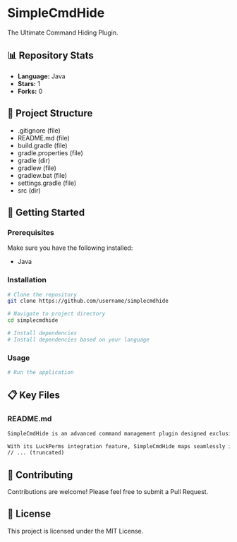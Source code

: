 # SimpleCmdHide

The Ultimate Command Hiding Plugin.

## 📊 Repository Stats
- **Language:** Java
- **Stars:** 1
- **Forks:** 0

## 📁 Project Structure
- .gitignore (file)
- README.md (file)
- build.gradle (file)
- gradle.properties (file)
- gradle (dir)
- gradlew (file)
- gradlew.bat (file)
- settings.gradle (file)
- src (dir)

## 🚀 Getting Started

### Prerequisites
Make sure you have the following installed:
- Java

### Installation
```bash
# Clone the repository
git clone https://github.com/username/simplecmdhide

# Navigate to project directory
cd simplecmdhide

# Install dependencies
# Install dependencies based on your language
```

### Usage
```bash
# Run the application
```

## 📋 Key Files

### README.md
```markdown
SimpleCmdHide is an advanced command management plugin designed exclusively for Minecraft servers using LuckPerms for permission administration. Providing a novel balance of flexibility and power, SimpleCmdHide allows server admins to finetune command restrictions based on user groupings, serving both in whitelist and blacklist modes.

With its LuckPerms integration feature, SimpleCmdHide maps seamlessly into your existing permissions setup. The plugin not only reads user groupings from your Luc
// ... (truncated)
```


## 🤝 Contributing
Contributions are welcome! Please feel free to submit a Pull Request.

## 📄 License
This project is licensed under the MIT License.
